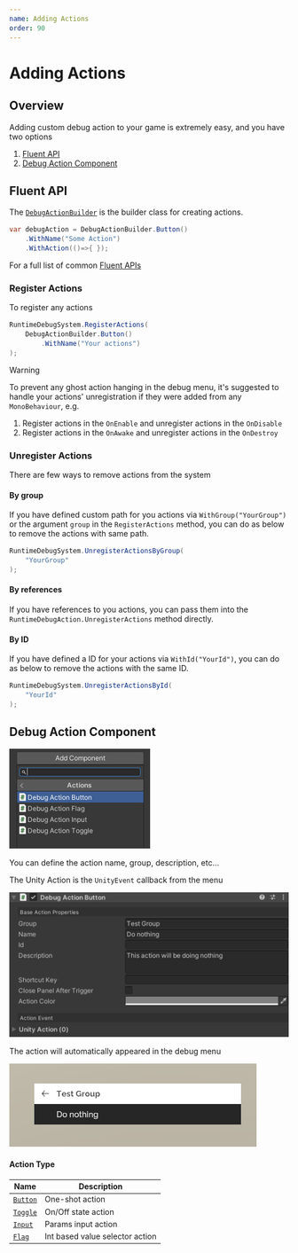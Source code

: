 ```yaml
---
name: Adding Actions
order: 90
---
```


# Adding Actions

## Overview

Adding custom debug action to your game is extremely easy, and you have two options

1. [Fluent API](#fluent-api)
2. [Debug Action Component](#debug-action-component)

## Fluent API

The [`DebugActionBuilder`](~/api/BennyKok.RuntimeDebug.Actions.DebugActionBuilder.yml) is the builder class for creating actions.

```csharp
var debugAction = DebugActionBuilder.Button()
    .WithName("Some Action")
    .WithAction(()=>{ });
```

For a full list of common [Fluent APIs](~/api/BennyKok.RuntimeDebug.Actions.FluentAction-1.yml)

### Register Actions

To register any actions

```csharp
RuntimeDebugSystem.RegisterActions(
    DebugActionBuilder.Button()
        .WithName("Your actions")
);
```
> [!WARNING]
> To prevent any ghost action hanging in the debug menu, it's suggested to handle your actions' unregistration if they were added from any `MonoBehaviour`, e.g. 
> 1. Register actions in the `OnEnable` and unregister actions in the `OnDisable`
> 2. Register actions in the `OnAwake` and unregister actions in the `OnDestroy`

### Unregister Actions

There are few ways to remove actions from the system

#### By group

If you have defined custom path for you actions via `WithGroup("YourGroup")` or the argument `group` in the `RegisterActions` method, you can do as below to remove the actions with same path.

```csharp
RuntimeDebugSystem.UnregisterActionsByGroup(
    "YourGroup"
);
```

#### By references

If you have references to you actions, you can pass them into the `RuntimeDebugAction.UnregisterActions` method directly.

#### By ID

If you have defined a ID for your actions via `WithId("YourId")`, you can do as below to remove the actions with the same ID.

```csharp
RuntimeDebugSystem.UnregisterActionsById(
    "YourId"
);
```



## Debug Action Component

![](../../images/2020-11-22-14-35-25.png)

You can define the action name, group, description, etc...

The Unity Action is the `UnityEvent` callback from the menu

![](../../images/2020-11-22-14-36-34.png)

The action will automatically appeared in the debug menu

![](../../images/2020-11-22-14-38-47.png)


#### Action Type

| Name | Description |
| ---- | ---- |
| [`Button`](~/api/BennyKok.RuntimeDebug.Actions.DebugActionButton.yml) | One-shot action |
| [`Toggle`](~/api/BennyKok.RuntimeDebug.Actions.DebugActionFlag.yml) | On/Off state action |
| [`Input`](~/api/BennyKok.RuntimeDebug.Actions.DebugActionInput.yml) | Params input action |
| [`Flag`](~/api/BennyKok.RuntimeDebug.Actions.DebugActionFlag.yml) | Int based value selector action |